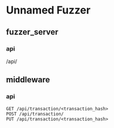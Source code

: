 # Unnamed Fuzzer

## fuzzer_server

### api
/api/

## middleware

### api

```
GET /api/transaction/<transaction_hash>
POST /api/transaction/
PUT /api/transaction/<transaction_hash>
```